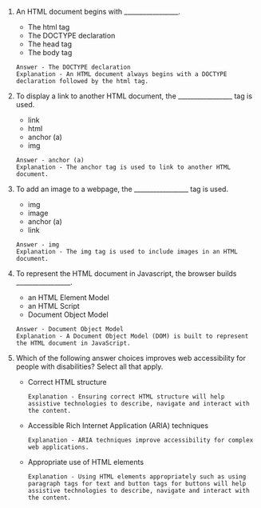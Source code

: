 1. An HTML document begins with _________________.
    - The html tag
    - The DOCTYPE declaration
    - The head tag
    - The body tag
    ```
    Answer - The DOCTYPE declaration
    Explanation - An HTML document always begins with a DOCTYPE declaration followed by the html tag.
    ```

2. To display a link to another HTML document, the _________________ tag is used.
    - link
    - html
    - anchor (a)
    - img
    ```
    Answer - anchor (a)
    Explanation - The anchor tag is used to link to another HTML document.
    ```

3. To add an image to a webpage, the _________________ tag is used.
    - img
    - image
    - anchor (a)
    - link
    ```
    Answer - img
    Explanation - The img tag is used to include images in an HTML document.
    ```

4. To represent the HTML document in Javascript, the browser builds _________________.
    - an HTML Element Model
    - an HTML Script
    - Document Object Model
    ```
    Answer - Document Object Model
    Explanation - A Document Object Model (DOM) is built to represent the HTML document in JavaScript.
    ```

5. Which of the following answer choices improves web accessibility for people with disabilities? Select all that apply.
    - Correct HTML structure
        ```
        Explanation - Ensuring correct HTML structure will help assistive technologies to describe, navigate and interact with the content.
        ```
    - Accessible Rich Internet Application (ARIA) techniques
        ```
        Explanation - ARIA techniques improve accessibility for complex web applications.
        ```
    - Appropriate use of HTML elements
        ```
        Explanation - Using HTML elements appropriately such as using paragraph tags for text and button tags for buttons will help assistive technologies to describe, navigate and interact with the content.
        ```